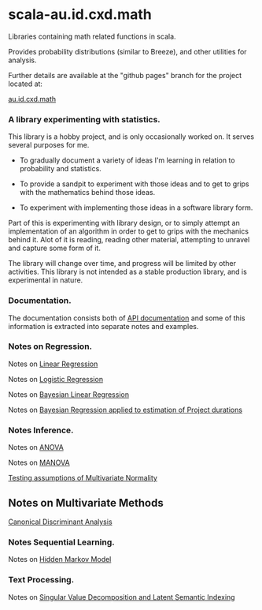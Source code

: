 scala-au.id.cxd.math
====================

Libraries containing math related functions in scala. 

Provides probability distributions (similar to Breeze), and other utilities for analysis.

Further details are available at the "github pages" branch for the project located at:

[au.id.cxd.math](https://cxd.github.io/scala-au.id.cxd.math/)


### A library experimenting with statistics.

This library is a hobby project, and is only occasionally worked on. It serves several purposes for me.

 - To gradually document a variety of ideas I'm learning in relation to probability and statistics.
 
 - To provide a sandpit to experiment with those ideas and to get to grips with the mathematics behind those ideas.
 
 - To experiment with implementing those ideas in a software library form.

Part of this is experimenting with library design, or to simply attempt an implementation of an algorithm in order to get to grips with the mechanics behind it. Alot of it is reading, reading other material, attempting to unravel and capture some form of it. 

 The library will change over time, and progress will be limited by other activities. This library is not intended as a stable production library, and is experimental in nature.

### Documentation.

The documentation consists both of [API documentation](https://cxd.github.io/scala-au.id.cxd.math/latest/math/api/index.html) and some of this information is extracted into separate notes and examples.

### Notes on Regression.

Notes on [Linear Regression](https://cxd.github.io/scala-au.id.cxd.math/notes/linearregression.html)

Notes on [Logistic Regression](https://cxd.github.io/scala-au.id.cxd.math/notes/logisticregression.html)

Notes on [Bayesian Linear Regression](https://cxd.github.io/scala-au.id.cxd.math/notes/bayesianlinearregression.html)

Notes on [Bayesian Regression applied to estimation of Project durations](https://cxd.github.io/scala-au.id.cxd.math/notes/bayesianestimation.html)

### Notes Inference.

Notes on [ANOVA](https://cxd.github.io/scala-au.id.cxd.math/notes/anova.html)

Notes on [MANOVA](https://cxd.github.io/scala-au.id.cxd.math/notes/manova.html)

[Testing assumptions of Multivariate Normality](https://cxd.github.io/scala-au.id.cxd.math/notes/mvn_testing.html)

## Notes on Multivariate Methods

[Canonical Discriminant Analysis](https://cxd.github.io/scala-au.id.cxd.math/notes/canonicaldiscriminantfunc.html)



### Notes Sequential Learning.

Notes on [Hidden Markov Model](https://cxd.github.io/scala-au.id.cxd.math/notes/hmm.html)

### Text Processing.

Notes on [Singular Value Decomposition and Latent Semantic Indexing](https://cxd.github.io/scala-au.id.cxd.math/notes/latentsemanticindex.html)

